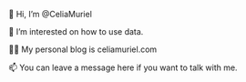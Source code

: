 👋 Hi, I’m @CeliaMuriel

👀 I’m interested on how to use data.

👩‍💻 My personal blog is celiamuriel.com

📫 You can leave a message here if you want to talk with me.

<!---
CeliaMuriel/CeliaMuriel is a ✨ special ✨ repository because its `README.md` (this file) appears on your GitHub profile.
You can click the Preview link to take a look at your changes.
--->

